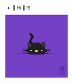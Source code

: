 - 👋 Hi 👀 !!!


<img src="img/cat.gif" alt="cat" width="200"/>

<!---
The-DefaultCube/The-DefaultCube is a ✨ special ✨ repository because its `README.md` (this file) appears on your GitHub profile.
You can click the Preview link to take a look at your changes.
--->

